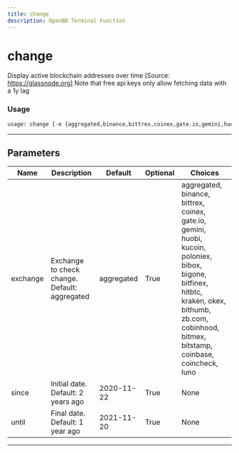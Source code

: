 ```yaml
---
title: change
description: OpenBB Terminal Function
---
```


# change

Display active blockchain addresses over time [Source: https://glassnode.org] Note that free api keys only allow fetching data with a 1y lag

### Usage

```python
usage: change [-e {aggregated,binance,bittrex,coinex,gate.io,gemini,huobi,kucoin,poloniex,bibox,bigone,bitfinex,hitbtc,kraken,okex,bithumb,zb.com,cobinhood,bitmex,bitstamp,coinbase,coincheck,luno}] [-s SINCE] [-u UNTIL]
```

---

## Parameters

| Name | Description | Default | Optional | Choices |
| ---- | ----------- | ------- | -------- | ------- |
| exchange | Exchange to check change. Default: aggregated | aggregated | True | aggregated, binance, bittrex, coinex, gate.io, gemini, huobi, kucoin, poloniex, bibox, bigone, bitfinex, hitbtc, kraken, okex, bithumb, zb.com, cobinhood, bitmex, bitstamp, coinbase, coincheck, luno |
| since | Initial date. Default: 2 years ago | 2020-11-22 | True | None |
| until | Final date. Default: 1 year ago | 2021-11-20 | True | None |
---

